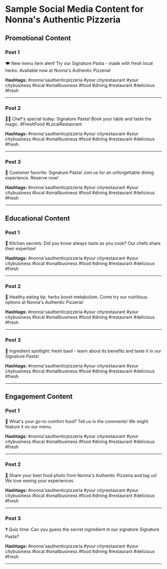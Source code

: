 # Sample Social Media Content for Nonna's Authentic Pizzeria

## Promotional Content

### Post 1
🍽️ New menu item alert! Try our Signature Pasta - made with fresh local herbs. Available now at Nonna's Authentic Pizzeria!

**Hashtags:** #nonna'sauthenticpizzeria #your cityrestaurant #your citybusiness #local #smallbusiness #food #dining #restaurant #delicious #fresh

---

### Post 2
👨‍🍳 Chef's special today: Signature Pasta! Book your table and taste the magic. #FreshFood #LocalRestaurant

**Hashtags:** #nonna'sauthenticpizzeria #your cityrestaurant #your citybusiness #local #smallbusiness #food #dining #restaurant #delicious #fresh

---

### Post 3
🌟 Customer favorite: Signature Pasta! Join us for an unforgettable dining experience. Reserve now!

**Hashtags:** #nonna'sauthenticpizzeria #your cityrestaurant #your citybusiness #local #smallbusiness #food #dining #restaurant #delicious #fresh

---

## Educational Content

### Post 1
🍳 Kitchen secrets: Did you know always taste as you cook? Our chefs share their expertise!

**Hashtags:** #nonna'sauthenticpizzeria #your cityrestaurant #your citybusiness #local #smallbusiness #food #dining #restaurant #delicious #fresh

---

### Post 2
🥗 Healthy eating tip: herbs boost metabolism. Come try our nutritious options at Nonna's Authentic Pizzeria!

**Hashtags:** #nonna'sauthenticpizzeria #your cityrestaurant #your citybusiness #local #smallbusiness #food #dining #restaurant #delicious #fresh

---

### Post 3
🌱 Ingredient spotlight: fresh basil - learn about its benefits and taste it in our Signature Pasta!

**Hashtags:** #nonna'sauthenticpizzeria #your cityrestaurant #your citybusiness #local #smallbusiness #food #dining #restaurant #delicious #fresh

---

## Engagement Content

### Post 1
🤔 What's your go-to comfort food? Tell us in the comments! We might feature it on our menu.

**Hashtags:** #nonna'sauthenticpizzeria #your cityrestaurant #your citybusiness #local #smallbusiness #food #dining #restaurant #delicious #fresh

---

### Post 2
📸 Share your best food photo from Nonna's Authentic Pizzeria and tag us! We love seeing your experiences.

**Hashtags:** #nonna'sauthenticpizzeria #your cityrestaurant #your citybusiness #local #smallbusiness #food #dining #restaurant #delicious #fresh

---

### Post 3
❓ Quiz time: Can you guess the secret ingredient in our signature Signature Pasta?

**Hashtags:** #nonna'sauthenticpizzeria #your cityrestaurant #your citybusiness #local #smallbusiness #food #dining #restaurant #delicious #fresh

---

